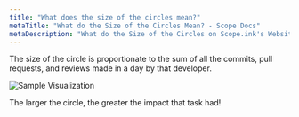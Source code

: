 ```yaml
---
title: "What does the size of the circles mean?"
metaTitle: "What do the Size of the Circles Mean? - Scope Docs"
metaDescription: "What do the Size of the Circles on Scope.ink's Website Mean?"
---
```


The size of the circle is proportionate to the sum of all the commits, pull requests, and reviews made in a day by that developer.

![Sample Visualization](https://lh3.google.com/u/0/d/1btFOoUjz9kTNW9BtGQzchMs-NzojAnkW=w2560-h1378-iv1 "Circle sizes")


The larger the circle, the greater the impact that task had! 


